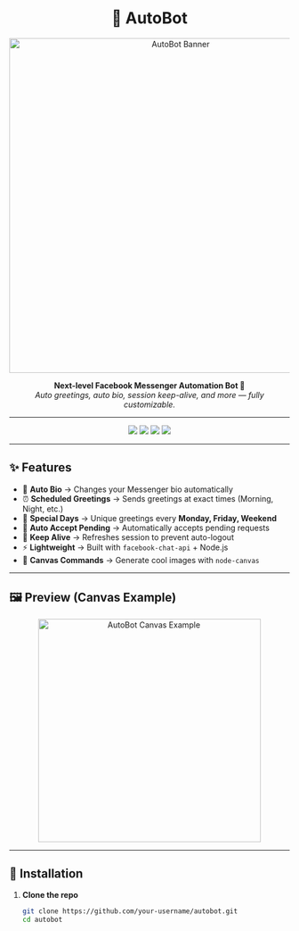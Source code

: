  <h1 align="center">🤖 AutoBot</h1>

<p align="center">
  <img src="https://i.ibb.co/FHn4LmV/autobot-banner.png" alt="AutoBot Banner" width="600"/>
</p>

<p align="center">
  <b>Next-level Facebook Messenger Automation Bot 🚀</b><br>
  <i>Auto greetings, auto bio, session keep-alive, and more — fully customizable.</i>
</p>

---

<p align="center">
  <img src="https://img.shields.io/badge/Node.js-18+-green?logo=node.js"/>
  <img src="https://img.shields.io/badge/Messenger-Bot-blue?logo=messenger"/>
  <img src="https://img.shields.io/badge/License-MIT-yellow"/>
  <img src="https://img.shields.io/badge/Status-Active-success"/>
</p>

---

## ✨ Features

- 📝 **Auto Bio** → Changes your Messenger bio automatically  
- ⏰ **Scheduled Greetings** → Sends greetings at exact times (Morning, Night, etc.)  
- 📅 **Special Days** → Unique greetings every **Monday, Friday, Weekend**  
- 📩 **Auto Accept Pending** → Automatically accepts pending requests  
- 🔄 **Keep Alive** → Refreshes session to prevent auto-logout  
- ⚡ **Lightweight** → Built with `facebook-chat-api` + Node.js  
- 🎨 **Canvas Commands** → Generate cool images with `node-canvas`  

---

## 🖼️ Preview (Canvas Example)

<p align="center">
  <img src="https://i.ibb.co/DbnK2sN/autobot-canvas.png" alt="AutoBot Canvas Example" width="400"/>
</p>

---

## 🚀 Installation

1. **Clone the repo**
   ```bash
   git clone https://github.com/your-username/autobot.git
   cd autobot
